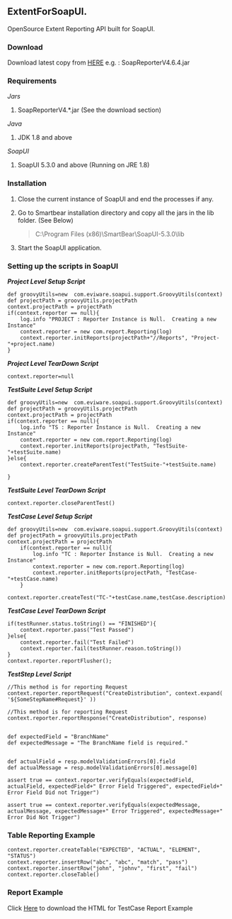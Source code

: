 ## ExtentForSoapUI.


OpenSource Extent Reporting API built for SoapUI.

### Download

Download latest copy from [HERE](https://github.com/plokeshwar-rythmos/extentForSoapUI/blob/master/jars/SoapReporterV4.6.4.jar) e.g. : SoapReporterV4.6.4.jar

### Requirements
*Jars*

1. SoapReporterV4.*.jar (See the download section)

*Java*

1. JDK 1.8 and above

*SoapUI*

1. SoapUI 5.3.0 and above (Running on JRE 1.8)


### Installation

1. Close the current instance of SoapUI and end the processes if any.
2. Go to Smartbear installation directory and copy all the jars in the lib folder. (See Below) 
	> C:\Program Files (x86)\SmartBear\SoapUI-5.3.0\lib

3. Start the SoapUI application.



### Setting up the scripts in SoapUI

***Project Level Setup Script***

    def groovyUtils=new  com.eviware.soapui.support.GroovyUtils(context)
	def projectPath = groovyUtils.projectPath
	context.projectPath = projectPath
	if(context.reporter == null){
		log.info "PROJECT : Reporter Instance is Null.  Creating a new Instance"
		context.reporter = new com.report.Reporting(log)
		context.reporter.initReports(projectPath+"//Reports", "Project-"+project.name)
	}

***Project Level TearDown Script***
	
    context.reporter=null

***TestSuite Level Setup Script***

	def groovyUtils=new  com.eviware.soapui.support.GroovyUtils(context)
	def projectPath = groovyUtils.projectPath
	context.projectPath = projectPath
    if(context.reporter == null){
        log.info "TS : Reporter Instance is Null.  Creating a new Instance"
        context.reporter = new com.report.Reporting(log)
        context.reporter.initReports(projectPath, "TestSuite-"+testSuite.name)
    }else{
        context.reporter.createParentTest("TestSuite-"+testSuite.name)
    
    } 

***TestSuite Level TearDown Script***

	context.reporter.closeParentTest()

***TestCase Level Setup Script***

	def groovyUtils=new  com.eviware.soapui.support.GroovyUtils(context)
	def projectPath = groovyUtils.projectPath
	context.projectPath = projectPath
    	if(context.reporter == null){
    	    log.info "TC : Reporter Instance is Null.  Creating a new Instance"
    	    context.reporter = new com.report.Reporting(log)
    	    context.reporter.initReports(projectPath, "TestCase-"+testCase.name)
    	}

	context.reporter.createTest("TC-"+testCase.name,testCase.description)

***TestCase Level TearDown Script***

	if(testRunner.status.toString() == "FINISHED"){
		context.reporter.pass("Test Passed")
	}else{
		context.reporter.fail("Test Failed")
		context.reporter.fail(testRunner.reason.toString())
	}
	context.reporter.reportFlusher();

***TestStep Level Script***

	//This method is for reporting Request
	context.reporter.reportRequest("CreateDistribution", context.expand( '${SomeStepName#Request}' ))
	
	//This method is for reporting Request
	context.reporter.reportResponse("CreateDistribution", response)


	def expectedField = "BranchName"
	def expectedMessage = "The BranchName field is required."


	def actualField = resp.modelValidationErrors[0].field
	def actualMessage = resp.modelValidationErrors[0].message[0]

	assert true == context.reporter.verifyEquals(expectedField, actualField, expectedField+" Error Field Triggered", expectedField+" Error Field Did not Trigger")

	assert true == context.reporter.verifyEquals(expectedMessage, actualMessage, expectedMessage+" Error Triggered", expectedMessage+" Error Did Not Trigger")

### Table Reporting Example
	context.reporter.createTable("EXPECTED", "ACTUAL", "ELEMENT", "STATUS")
	context.reporter.insertRow("abc", "abc", "match", "pass")
	context.reporter.insertRow("john", "johnv", "first", "fail")
	context.reporter.closeTable()

### Report Example
Click [Here](https://drive.google.com/open?id=14cwUxr58GtS7OCoJcYp3H6L_9BoA_aK7 "Report Example for TestCase") to download the HTML for TestCase Report Example
